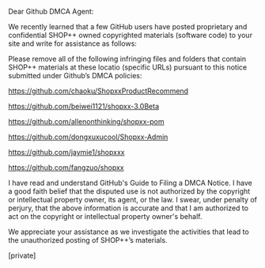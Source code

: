 Dear Github DMCA Agent:

We recently learned that a few GitHub users have posted proprietary and confidential SHOP++ owned copyrighted materials (software code) to your site and write for assistance as follows:

Please remove all of the following infringing files and folders that contain SHOP++ materials at these locatio (specific URLs) pursuant to this notice submitted under Github’s DMCA policies:

https://github.com/chaoku/ShopxxProductRecommend

https://github.com/beiwei1121/shopxx-3.0Beta

https://github.com/allenonthinking/shopxx-pom

https://github.com/dongxuxucool/Shopxx-Admin

https://github.com/jaymie1/shopxxx

https://github.com/fangzuo/shopxx

I have read and understand GitHub's Guide to Filing a DMCA Notice. I have a good faith belief that the disputed use is not authorized by the copyright or intellectual property owner, its agent, or the law. I swear, under penalty of perjury, that the above information is accurate and that I am authorized to act on the copyright or intellectual property owner's behalf.

We appreciate your assistance as we investigate the activities that lead to the unauthorized posting of SHOP++’s materials.

[private]
